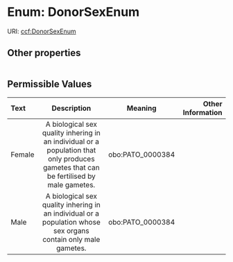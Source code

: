 
# Enum: DonorSexEnum




URI: [ccf:DonorSexEnum](http://purl.org/ccf/DonorSexEnum)


## Other properties

|  |  |  |
| --- | --- | --- |

## Permissible Values

| Text | Description | Meaning | Other Information |
| :--- | :---: | :---: | ---: |
| Female | A biological sex quality inhering in an individual or a population that only produces gametes that can be fertilised by male gametes. | obo:PATO_0000384 |  |
| Male | A biological sex quality inhering in an individual or a population whose sex organs contain only male gametes. | obo:PATO_0000384 |  |

